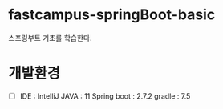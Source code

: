 # fastcampus-springBoot-basic
스프링부트 기초를 학습한다.



# 개발환경
*[ ] IDE : IntelliJ
JAVA : 11
Spring boot : 2.7.2
gradle : 7.5
